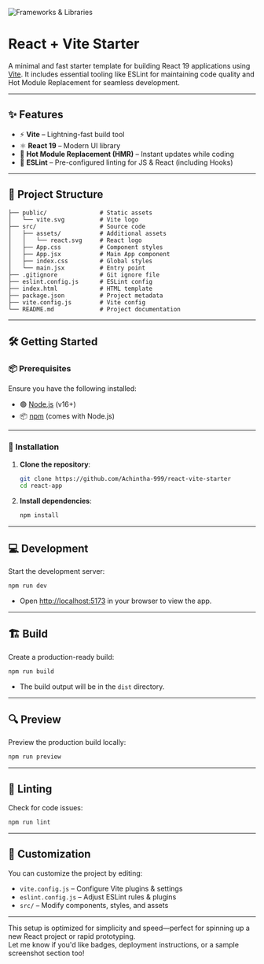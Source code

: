 ![Frameworks & Libraries](https://skillicons.dev/icons?i=react,vite) 
#  React + Vite Starter  


A minimal and fast starter template for building React 19 applications using [Vite](https://vitejs.dev/). It includes essential tooling like ESLint for maintaining code quality and Hot Module Replacement for seamless development.

---

## ✨ Features

- ⚡ **Vite** – Lightning-fast build tool
- ⚛️ **React 19** – Modern UI library
- 🔁 **Hot Module Replacement (HMR)** – Instant updates while coding
- 🧹 **ESLint** – Pre-configured linting for JS & React (including Hooks)

---

## 📁 Project Structure

```
├── public/               # Static assets
│   └── vite.svg          # Vite logo
├── src/                  # Source code
│   ├── assets/           # Additional assets
│   │   └── react.svg     # React logo
│   ├── App.css           # Component styles
│   ├── App.jsx           # Main App component
│   ├── index.css         # Global styles
│   └── main.jsx          # Entry point
├── .gitignore            # Git ignore file
├── eslint.config.js      # ESLint config
├── index.html            # HTML template
├── package.json          # Project metadata
├── vite.config.js        # Vite config
└── README.md             # Project documentation
```

---

## 🛠️ Getting Started

### 📦 Prerequisites

Ensure you have the following installed:

- 🟢 [Node.js](https://nodejs.org/) (v16+)
- 📦 [npm](https://www.npmjs.com/) (comes with Node.js)

---

### 🚀 Installation

1. **Clone the repository**:
   ```bash
   git clone https://github.com/Achintha-999/react-vite-starter
   cd react-app
   ```

2. **Install dependencies**:
   ```bash
   npm install
   ```

---

## 💻 Development

Start the development server:
```bash
npm run dev
```

- Open [http://localhost:5173](http://localhost:5173) in your browser to view the app.

---

## 🏗️ Build

Create a production-ready build:
```bash
npm run build
```

- The build output will be in the `dist` directory.

---

## 🔍 Preview

Preview the production build locally:
```bash
npm run preview
```

---

## 🧪 Linting

Check for code issues:
```bash
npm run lint
```

---

## 🧰 Customization

You can customize the project by editing:

- `vite.config.js` – Configure Vite plugins & settings  
- `eslint.config.js` – Adjust ESLint rules & plugins  
- `src/` – Modify components, styles, and assets  

---

This setup is optimized for simplicity and speed—perfect for spinning up a new React project or rapid prototyping.  
Let me know if you'd like badges, deployment instructions, or a sample screenshot section too!
